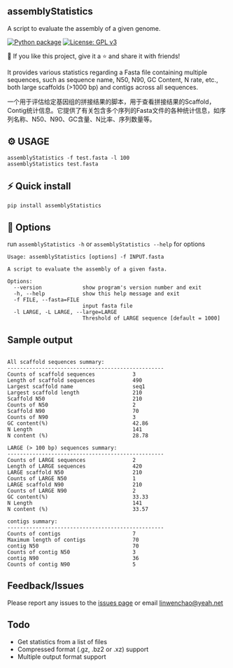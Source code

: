 ## assemblyStatistics


A script to evaluate the assembly of a given genome. 

[![Python package](https://github.com/WenchaoLin/assemblyStatistics/actions/workflows/python-package.yml/badge.svg)](https://github.com/WenchaoLin/assemblyStatistics/actions/workflows/python-package.yml)
[![License: GPL v3](https://img.shields.io/badge/License-GPL%20v3-brightgreen.svg)](https://github.com/WenchaoLin/assemblyStatistics/blob/master/LICENSE)


💙 If you like this project, give it a ⭐ and share it with friends!


It provides various statistics regarding a Fasta file containing multiple sequences, such as sequence name, N50, N90, GC Content, N rate, etc., both large scaffolds (>1000 bp) and contigs across all sequences.

一个用于评估给定基因组的拼接结果的脚本，用于查看拼接结果的Scaffold， Contig统计信息。它提供了有关包含多个序列的Fasta文件的各种统计信息，如序列名称、N50、N90、GC含量、N比率、序列数量等。



## ⚙ USAGE

```
assemblyStatistics -f test.fasta -l 100
assemblyStatistics test.fasta
```

## ⚡ Quick install

```
pip install assemblyStatistics
```


## 🔧 Options

run `assemblyStatistics -h` or `assemblyStatistics --help` for options

```
Usage: assemblyStatistics [options] -f INPUT.fasta

A script to evaluate the assembly of a given fasta.

Options:
  --version             show program's version number and exit
  -h, --help            show this help message and exit
  -f FILE, --fasta=FILE
                        input fasta file
  -l LARGE, -L LARGE, --large=LARGE
                        Threshold of LARGE sequence [default = 1000]
```


## Sample output

```

All scaffold sequences summary:
--------------------------------------------------
Counts of scaffold sequences            3                                       
Length of scaffold sequences            490                                     
Largest scaffold name                   seq1                                    
Largest scaffold length                 210                                     
Scaffold N50                            210                                     
Counts of N50                           2                                       
Scaffold N90                            70                                      
Counts of N90                           3                                       
GC content(%)                           42.86                                   
N Length                                141                                     
N content (%)                           28.78                                   

LARGE (> 100 bp) sequences summary:
--------------------------------------------------
Counts of LARGE sequences               2                                       
Length of LARGE sequences               420                                     
LARGE scaffold N50                      210                                     
Counts of LARGE N50                     1                                       
LARGE scaffold N90                      210                                     
Counts of LARGE N90                     2                                       
GC content(%)                           33.33                                   
N Length                                141                                     
N content (%)                           33.57                                   

contigs summary:
--------------------------------------------------
Counts of contigs                       7                                       
Maximum length of contigs               70                                      
contig N50                              70                                      
Counts of contig N50                    3                                       
contig N90                              36                                      
Counts of contig N90                    5     
```

## Feedback/Issues

Please report any issues to the [issues page](https://github.com/WenchaoLin/assemblyStatistics/issues) or email linwenchao@yeah.net

## Todo

- Get statistics from a list of files
- Compressed format (.gz, .bz2 or .xz) support
- Multiple output format support